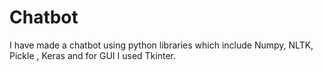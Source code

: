 # Chatbot  

I have made a chatbot using python libraries which include Numpy, NLTK,  Pickle , Keras and for GUI I used Tkinter.

